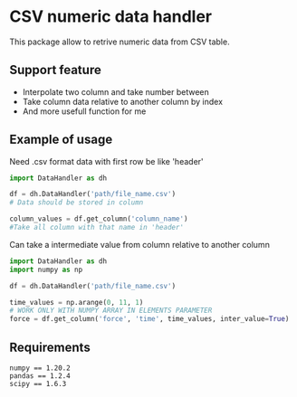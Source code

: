 # CSV numeric data handler
This package allow to retrive numeric data from CSV table.

## Support feature

* Interpolate two column and take number between 
* Take column data relative to another column by index
* And more usefull function for me 

## Example of usage

Need .csv format data with first row be like 'header'

```python
import DataHandler as dh

df = dh.DataHandler('path/file_name.csv')
# Data should be stored in column

column_values = df.get_column('column_name')
#Take all column with that name in 'header'

```
Can take a intermediate value from column relative to another column 
```python
import DataHandler as dh
import numpy as np

df = dh.DataHandler('path/file_name.csv')

time_values = np.arange(0, 11, 1)
# WORK ONLY WITH NUMPY ARRAY IN ELEMENTS PARAMETER
force = df.get_column('force', 'time', time_values, inter_value=True)

```

## Requirements

	numpy == 1.20.2
	pandas == 1.2.4
	scipy == 1.6.3




